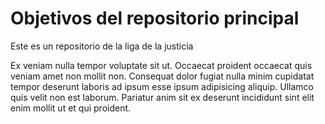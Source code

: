 # Objetivos del repositorio principal

Este es un repositorio de la liga de la justicia

Ex veniam nulla tempor voluptate sit ut. Occaecat proident occaecat quis veniam amet non mollit non. Consequat dolor fugiat nulla minim cupidatat tempor deserunt laboris ad ipsum esse ipsum adipisicing aliquip. Ullamco quis velit non est laborum. Pariatur anim sit ex deserunt incididunt sint elit enim mollit ut et qui proident.
